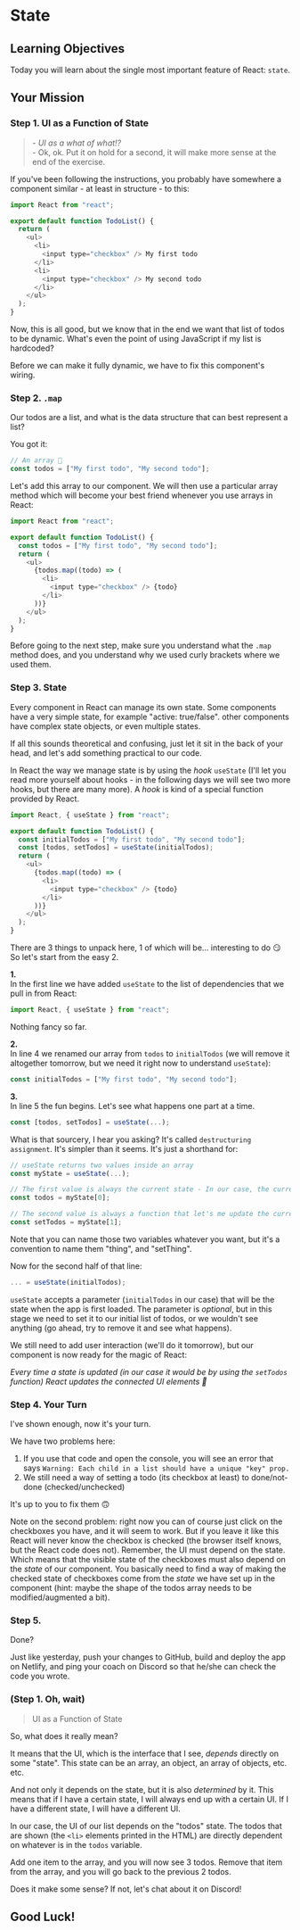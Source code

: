 # State

## Learning Objectives

Today you will learn about the single most important feature of React: `state`.

## Your Mission

### Step 1. UI as a Function of State

> \- _UI as a what of what!?_  
> \- Ok, ok. Put it on hold for a second, it will make more sense at the end of the exercise.

If you've been following the instructions, you probably have somewhere a component similar - at least in structure - to this:

```js
import React from "react";

export default function TodoList() {
  return (
    <ul>
      <li>
        <input type="checkbox" /> My first todo
      </li>
      <li>
        <input type="checkbox" /> My second todo
      </li>
    </ul>
  );
}
```

Now, this is all good, but we know that in the end we want that list of todos to be dynamic. What's even the point of using JavaScript if my list is hardcoded?

Before we can make it fully dynamic, we have to fix this component's wiring.

### Step 2. `.map`

Our todos are a list, and what is the data structure that can best represent a list?

You got it:

```js
// An array 🙌
const todos = ["My first todo", "My second todo"];
```

Let's add this array to our component. We will then use a particular array method which will become your best friend whenever you use arrays in React:

```js
import React from "react";

export default function TodoList() {
  const todos = ["My first todo", "My second todo"];
  return (
    <ul>
      {todos.map((todo) => (
        <li>
          <input type="checkbox" /> {todo}
        </li>
      ))}
    </ul>
  );
}
```

Before going to the next step, make sure you understand what the `.map` method does, and you understand why we used curly brackets where we used them.

### Step 3. State

Every component in React can manage its own state. Some components have a very simple state, for example "active: true/false". other components have complex state objects, or even multiple states.

If all this sounds theoretical and confusing, just let it sit in the back of your head, and let's add something practical to our code.

In React the way we manage state is by using the _hook_ `useState` (I'll let you read more yourself about hooks - in the following days we will see two more hooks, but there are many more). A _hook_ is kind of a special function provided by React.

```js
import React, { useState } from "react";

export default function TodoList() {
  const initialTodos = ["My first todo", "My second todo"];
  const [todos, setTodos] = useState(initialTodos);
  return (
    <ul>
      {todos.map((todo) => (
        <li>
          <input type="checkbox" /> {todo}
        </li>
      ))}
    </ul>
  );
}
```

There are 3 things to unpack here, 1 of which will be... interesting to do 😏  
So let's start from the easy 2.

**1.**  
In the first line we have added `useState` to the list of dependencies that we pull in from React:

```js
import React, { useState } from "react";
```

Nothing fancy so far.

**2.**  
In line 4 we renamed our array from `todos` to `initialTodos` (we will remove it altogether tomorrow, but we need it right now to understand `useState`):

```js
const initialTodos = ["My first todo", "My second todo"];
```

**3.**  
In line 5 the fun begins. Let's see what happens one part at a time.

```js
const [todos, setTodos] = useState(...);
```

What is that sourcery, I hear you asking? It's called `destructuring assignment`. It's simpler than it seems. It's just a shorthand for:

```js
// useState returns two values inside an array
const myState = useState(...);

// The first value is always the current state - In our case, the current list of todos
const todos = myState[0];

// The second value is always a function that let's me update the current state
const setTodos = myState[1];
```

Note that you can name those two variables whatever you want, but it's a convention to name them "thing", and "setThing".

Now for the second half of that line:

```js
... = useState(initialTodos);
```

`useState` accepts a parameter (`initialTodos` in our case) that will be the state when the app is first loaded. The parameter is _optional_, but in this stage we need to set it to our initial list of todos, or we wouldn't see anything (go ahead, try to remove it and see what happens).

We still need to add user interaction (we'll do it tomorrow), but our component is now ready for the magic of React:

_Every time a state is updated (in our case it would be by using the `setTodos` function) React updates the connected UI elements 🥳_

### Step 4. Your Turn

I've shown enough, now it's your turn.

We have two problems here:

1. If you use that code and open the console, you will see an error that says `Warning: Each child in a list should have a unique "key" prop.`
2. We still need a way of setting a todo (its checkbox at least) to done/not-done (checked/unchecked)

It's up to you to fix them 🙃

Note on the second problem: right now you can of course just click on the checkboxes you have, and it will seem to work. But if you leave it like this React will never know the checkbox is checked (the browser itself knows, but the React code does not). Remember, the UI must depend on the state. Which means that the visible state of the checkboxes must also depend on the _state_ of our component. You basically need to find a way of making the checked state of checkboxes come from the _state_ we have set up in the component (hint: maybe the shape of the todos array needs to be modified/augmented a bit).

### Step 5.

Done?

Just like yesterday, push your changes to GitHub, build and deploy the app on Netlify, and ping your coach on Discord so that he/she can check the code you wrote.

### (Step 1. Oh, wait)

> UI as a Function of State

So, what does it really mean?

It means that the UI, which is the interface that I see, _depends_ directly on some "state". This state can be an array, an object, an array of objects, etc. etc.

And not only it depends on the state, but it is also _determined_ by it. This means that if I have a certain state, I will always end up with a certain UI. If I have a different state, I will have a different UI.

In our case, the UI of our list depends on the "todos" state. The todos that are shown (the `<li>` elements printed in the HTML) are directly dependent on whatever is in the `todos` variable.

Add one item to the array, and you will now see 3 todos. Remove that item from the array, and you will go back to the previous 2 todos.

Does it make some sense? If not, let's chat about it on Discord!

## Good Luck!